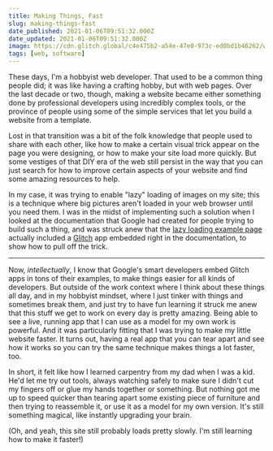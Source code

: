 ```yaml
---
title: Making Things, Fast
slug: making-things-fast
date_published: 2021-01-06T09:51:32.000Z
date_updated: 2021-01-06T09:51:32.000Z
image: https://cdn.glitch.global/c4e475b2-a54e-47e0-973c-ed0bd1b46262/workshop-drawers.jpeg?v=1669528992249
tags: [web, software]
---
```


These days, I'm a hobbyist web developer. That used to be a common thing people did; it was like having a crafting hobby, but with web pages. Over the last decade or two, though, making a website became either something done by professional developers using incredibly complex tools, or the province of people using some of the simple services that let you build a website from a template.

Lost in that transition was a bit of the folk knowledge that people used to share with each other, like how to make a certain visual trick appear on the page you were designing, or how to make your site load more quickly. But some vestiges of that DIY era of the web still persist in the way that you can just search for how to improve certain aspects of your website and find some amazing resources to help.

In my case, it was trying to enable "lazy" loading of images on my site; this is a technique where big pictures aren't loaded in your web browser until you need them. I was in the midst of implementing such a solution when I looked at the documentation that Google had created for people trying to build such a thing, and was struck anew that the [lazy loading example page](https://web.dev/codelab-use-lazysizes-to-lazyload-images/) actually included a [Glitch](https://glitch.com/) app embedded right in the documentation, to show how to pull off the trick.

---

Now, *intellectually*, I know that Google's smart developers embed Glitch apps in tons of their examples, to make things easier for all kinds of developers. But outside of the work context where I think about these things all day, and in my hobbyist mindset, where I just tinker with things and sometimes break them, and just try to have fun learning it struck me anew that this stuff we get to work on every day is pretty amazing. Being able to see a live, running app that I can use as a model for my own work is powerful. And it was particularly fitting that I was trying to make my little website faster. It turns out, having a real app that you can tear apart and see how it works so you can try the same technique makes things a lot faster, too.

In short, it felt like how I learned carpentry from my dad when I was a kid. He'd let me try out tools, always watching safely to make sure I didn't cut my fingers off or glue my hands together or something. But nothing got me up to speed quicker than tearing apart some existing piece of furniture and then trying to reassemble it, or use it as a model for my own version. It's still something magical, like instantly upgrading your brain.

(Oh, and yeah, this site still probably loads pretty slowly. I'm still learning how to make it faster!)

